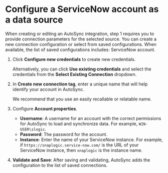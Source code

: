 # Configure a ServiceNow account as a data source

When creating or editing an AutoSync integration, step 1 requires you to provide connection parameters for the selected source. You can create a new connection configuration or select from saved configurations. When available, the list of saved configurations includes: ServiceNow account.

1.  Click **Configure new credentials** to create new credentials.

    Alternatively, you can click **Use existing credentials** and select the credentials from the **Select Existing Connection** dropdown.

2.  In **Create new connection tag**, enter a unique name that will help identify your account in AutoSync.

    We recommend that you use an easily recallable or relatable name.

3.  Configure **Account properties**.

    -   **Username**: A username for an account with the correct permissions for AutoSync to load and synchronize data. For example, `WIN-USER\slogic`.
    -   **Password**: The password for the account.
    -   **Instance**: Enter the name of your ServiceNow instance. For example, if `https://snaplogic.service-now.com/` is the URL of your ServiceNow instance, then `snaplogic` is the instance name.
4.  **Validate and Save**: After saving and validating, AutoSync adds the configuration to the list of saved connections.


